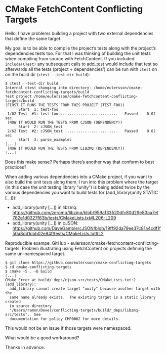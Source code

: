 # CMake FetchContent Conflicting Targets

Hello, I have problems building a project with two external dependencies that define the same target.

My goal is to be able to compile the project’s tests along with the project’s dependencies
tests too. For that I was thinking of building the unit tests when compiling from source
with FetchContent. If you included `include(CTest)` any subsequent calls to add_test would
include that test so afterwards all the tests (project + dependencies’) can be run with
`ctest` on on the build dir (`ctest --test-dir build`):

```
$ ctest --test-dir build
Internal ctest changing into directory: /home/eulersson/cmake-fetchcontent-conflicting-targets/build
Test project /home/eulersson/cmake-fetchcontent-conflicting-targets/build
(FIRST IT RUNS THE TESTS FROM THIS PROJECT (TEST_FOO))
      Start  1: test-foo
 1/62 Test  #1: test-foo ..........................   Passed    0.02 sec
 (NOW IT WOULD RUN THE TESTS FROM CJSON (DEPENDENCY))
      Start  2: cJSON_test
 2/62 Test  #2: cJSON_test ........................   Passed    0.02 sec
      Start  3: parse_examples
[...]
 (NOW IT WOULD RUN THE TESTS FROM LIBZMQ (DEPENDENCY))
[...]
```

Does this make sense? Perhaps there’s another way that conform to best practices?

When adding various dependencies into a CMake project, if you want to also build the
unit tests along them, I run into this problem where the target (in this case the unit
testing library “unity”) is being added twice by the various dependencies you want to
build tests for (add_library(unity STATIC [...])):

- add_library(unity [...]) in libzmq: https://github.com/zeromq/libzmq/blob/959a133520dfc80d29e83aa7ef762e1d0327f63b/tests/CMakeLists.txt#L206-L209
- add_library(unity [...]) in cJSON: https://github.com/DaveGamble/cJSON/blob/19ff92da79ee37c81a4cdf1f50a8dd1cbb02e84f/tests/CMakeLists.txt#L2

Reproducible exampe: GitHub - eulersson/cmake-fetchcontent-conflicting-targets: Problem illustrating using FetchContent on projects defining the same un-namespaced target.

```
$ git clone https://github.com/eulersson/cmake-conflicting-targets
$ cd cmake-conflicting-targets
$ cmake -S . -B build
[...]
CMake Error at build/_deps/cjson-src/tests/CMakeLists.txt:2 (add_library):
  add_library cannot create target "unity" because another target with the
  same name already exists.  The existing target is a static library created
  in source directory
  "/Users/ramon/Devel/conflicting-targets/build/_deps/libzmq-src/tests".  See
  documentation for policy CMP0002 for more details.
```

This would not be an issue if those targets were namespaced.

What would be a good workaround?

Thanks in advance.
